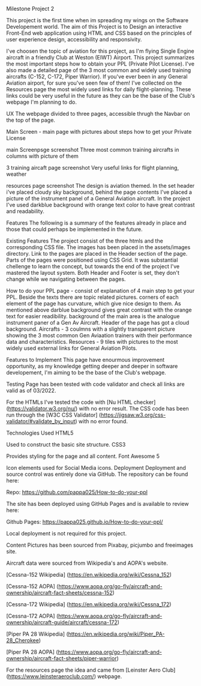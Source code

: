 Milestone Project 2

This project is the first time when im spreading my wings on the Software Developement world. The aim of this Project is to Design an interactive Front-End web application using HTML and CSS based on the principles of user experience design, accessibility and responsivity.

I've choosen the topic of aviation for this project, as I'm flying Single Engine aircraft in a friendly Club at Weston (EIWT) Airport. This project summarizes the most important steps how to obtain your PPL (Private Pilot License). I've also made a detailed page of the 3 most common and widely used training aircrafts (C-152, C-172, Piper Warrior). If you've ever been in any General Aviation airport, for sure you've seen few of them! I've collected on the Resources page the most widely used links for daily flight-planning. These links could be very useful in the future as they can be the base of the Club's webpage I'm planning to do.

UX
The webpage divided to three pages, accessible thrugh the Navbar on the top of the page.

Main Screen - main page with pictures about steps how to get your Private License

main Screenpsge screenshot
Three most common training aircrafts in columns with picture of them

3 training aircaft page screenshot
Very useful links for flight planning, weather

resources page screenshot
The design is aviation themed. In the set header i've placed cloudy sky background, behind the page contents I've placed a picture of the instrument panel of a General Aviation aircraft. In the project I've used darkblue background with orange text color to have great contrast and readability.

Features
The following is a summary of the features already in place and those that could perhaps be implemented in the future.

Existing Features
The project consist of the three htmls and the corresponding CSS file. The images has been placed in the assets/images directory. Link to the pages are placed in the Header section of the page. Parts of the pages were positioned using CSS Grid. It was substantial chellenge to learn the concept, but towards the end of the project I've mastered the layout system. Both Header and Footer is set, they don't change while we navigating between the pages.

How to do your PPL page - consist of explanation of 4 main step to get your PPL. Beside the texts there are topic related pictures. corners of each element of the page has curvature, which give nice design to them. As mentioned above darblue background gives great contrast with the orange text for easier readibility. background of the main area is the analogue instrument paner of a Gen Av Aircraft. Header of the page has got a cloud background. Aircrafts - 3 coulmns with a slightly transparent picture showing the 3 most common Gen Aviaation trainers with their performance data and characteristics. Resources - 9 tiles with pictures to the most widely used external links for General Aviation Pilots.

Features to Implement
This page have enourmous improvement opportunity, as my knowledge getting deeper and deeper in software developement, I'm aiming to be the base of the Club's webpage.

Testing
Page has been tested with code validator and check all links are valid as of 03/2022.

For the HTMLs I've tested the code with [Nu HTML checker] (https://validator.w3.org/nu/) with no error result. The CSS code has been run through the [W3C CSS Validator] (https://jigsaw.w3.org/css-validator/#validate_by_input) with no error found.

Technologies Used
HTML5

Used to construct the basic site structure.
CSS3

Provides styling for the page and all content.
Font Awesome 5

Icon elements used for Social Media icons.
Deployment
Deployment and source control was entirely done via GitHub. The repository can be found here:

Repo: https://github.com/pappa025/How-to-do-your-ppl

The site has been deployed using GitHub Pages and is available to review here:

Github Pages: https://pappa025.github.io/How-to-do-your-ppl/

Local deployment is not required for this project.

Content
Pictures has been sourced from Pixabay, picjumbo and freeimages site.

Aircraft data were sourced from Wikipedia's and AOPA's website.

[Cessna-152 Wikipedia] (https://en.wikipedia.org/wiki/Cessna_152)

[Cessna-152 AOPA] (https://www.aopa.org/go-fly/aircraft-and-ownership/aircraft-fact-sheets/cessna-152)

[Cessna-172 Wikipedia] (https://en.wikipedia.org/wiki/Cessna_172)

[Cessna-172 AOPA] (https://www.aopa.org/go-fly/aircraft-and-ownership/aircraft-guide/aircraft/cessna-172)

[Piper PA 28 Wikipedia] (https://en.wikipedia.org/wiki/Piper_PA-28_Cherokee)

[Piper PA 28 AOPA] (https://www.aopa.org/go-fly/aircraft-and-ownership/aircraft-fact-sheets/piper-warrior)

For the resources page the idea and came from [Leinster Aero Club] (https://www.leinsteraeroclub.com/) webpage.